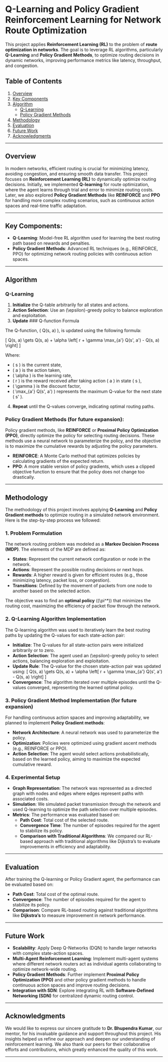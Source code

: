 # Q-Learning and Policy Gradient Reinforcement Learning for Network Route Optimization

This project applies **Reinforcement Learning (RL)** to the problem of **route optimization in networks**. The goal is to leverage RL algorithms, particularly **Q-Learning** and **Policy Gradient Methods**, to optimize routing decisions in dynamic networks, improving performance metrics like latency, throughput, and congestion.

## Table of Contents
1. [Overview](#overview)
2. [Key Components](#key-components)
3. [Algorithm](#algorithm)
    - [Q-Learning](#q-learning)
    - [Policy Gradient Methods](#policy-gradient-methods)
4. [Methodology](#methodology)
5. [Evaluation](#evaluation)
6. [Future Work](#future-work)
7. [Acknowledgments](#acknowledgments)

---

## Overview

In modern networks, efficient routing is crucial for minimizing latency, avoiding congestion, and ensuring smooth data transfer. This project focuses on **Reinforcement Learning (RL)** to dynamically optimize routing decisions. Initially, we implemented **Q-learning** for route optimization, where the agent learns through trial and error to minimize routing costs. Later, we also explored **Policy Gradient Methods** like **REINFORCE** and **PPO** for handling more complex routing scenarios, such as continuous action spaces and real-time traffic adaptation.

---

## Key Components:
- **Q-Learning**: Model-free RL algorithm used for learning the best routing path based on rewards and penalties.
- **Policy Gradient Methods**: Advanced RL techniques (e.g., REINFORCE, PPO) for optimizing network routing policies with continuous action spaces.

---

## Algorithm

### Q-Learning

1. **Initialize** the Q-table arbitrarily for all states and actions.
2. **Action Selection**: Use an \(\epsilon\)-greedy policy to balance exploration and exploitation.
3. **Update** ### Q-function Formula

The Q-function, \( Q(s, a) \), is updated using the following formula:

\[
Q(s, a) \gets Q(s, a) + \alpha \left[ r + \gamma \max_{a'} Q(s', a') - Q(s, a) \right]
\]

Where:
- \( s \) is the current state,
- \( a \) is the action taken,
- \( \alpha \) is the learning rate,
- \( r \) is the reward received after taking action \( a \) in state \( s \),
- \( \gamma \) is the discount factor,
- \( \max_{a'} Q(s', a') \) represents the maximum Q-value for the next state \( s' \).

4. **Repeat** until the Q-values converge, indicating optimal routing paths.

### Policy Gradient Methods (for future expansion):
Policy gradient methods, like **REINFORCE** or **Proximal Policy Optimization (PPO)**, directly optimize the policy for selecting routing decisions. These methods use a neural network to parameterize the policy, and the objective is to maximize the cumulative rewards by adjusting the policy parameters.

- **REINFORCE**: A Monte Carlo method that optimizes policies by calculating gradients of the expected return.
- **PPO**: A more stable version of policy gradients, which uses a clipped objective function to ensure that the policy does not change too drastically.

---

## Methodology

The methodology of this project involves applying **Q-Learning** and **Policy Gradient methods** to optimize routing in a simulated network environment. Here is the step-by-step process we followed:

### 1. **Problem Formulation**
   The network routing problem was modeled as a **Markov Decision Process (MDP)**. The elements of the MDP are defined as:
   - **States**: Represent the current network configuration or node in the network.
   - **Actions**: Represent the possible routing decisions or next hops.
   - **Rewards**: A higher reward is given for efficient routes (e.g., those minimizing latency, packet loss, or congestion).
   - **Transitions**: Defined by the movement of packets from one node to another based on the selected action.

   The objective was to find an **optimal policy** (\(\pi^*\)) that minimizes the routing cost, maximizing the efficiency of packet flow through the network.

### 2. **Q-Learning Algorithm Implementation**
   The Q-learning algorithm was used to iteratively learn the best routing paths by updating the Q-values for each state-action pair:
   - **Initialize**: The Q-values for all state-action pairs were initialized arbitrarily or to zero.
   - **Action Selection**: The agent used an \(\epsilon\)-greedy policy to select actions, balancing exploration and exploitation.
   - **Update Rule**: The Q-value for the chosen state-action pair was updated using:
     \[
     Q(s, a) \gets Q(s, a) + \alpha \left[ r + \gamma \max_{a'} Q(s', a') - Q(s, a) \right]
     \]
   - **Convergence**: The algorithm iterated over multiple episodes until the Q-values converged, representing the learned optimal policy.

### 3. **Policy Gradient Method Implementation (for future expansion)**
   For handling continuous action spaces and improving adaptability, we planned to implement **Policy Gradient methods**:
   - **Network Architecture**: A neural network was used to parameterize the policy.
   - **Optimization**: Policies were optimized using gradient ascent methods (e.g., REINFORCE or PPO).
   - **Action Selection**: The agent would select actions probabilistically, based on the learned policy, aiming to maximize the expected cumulative reward.

### 4. **Experimental Setup**
   - **Graph Representation**: The network was represented as a directed graph with nodes and edges where edges represent paths with associated costs.
   - **Simulation**: We simulated packet transmission through the network and used Q-learning to optimize the path selection over multiple episodes.
   - **Metrics**: The performance was evaluated based on:
     - **Path Cost**: Total cost of the selected route.
     - **Convergence Time**: The number of episodes required for the agent to stabilize its policy.
     - **Comparison with Traditional Algorithms**: We compared our RL-based approach with traditional algorithms like Dijkstra’s to evaluate improvements in efficiency and adaptability.

---

## Evaluation

After training the Q-learning or Policy Gradient agent, the performance can be evaluated based on:
- **Path Cost**: Total cost of the optimal route.
- **Convergence**: The number of episodes required for the agent to stabilize its policy.
- **Comparison**: Compare RL-based routing against traditional algorithms like **Dijkstra’s** to measure improvement in network performance.

---

## Future Work

- **Scalability**: Apply Deep Q-Networks (DQN) to handle larger networks with complex state-action spaces.
- **Multi-Agent Reinforcement Learning**: Implement multi-agent systems where different network routers act as individual agents collaborating to optimize network-wide routing.
- **Policy Gradient Methods**: Further implement **Proximal Policy Optimization (PPO)** and other policy gradient methods to handle continuous action spaces and improve routing decisions.
- **Integration with SDN**: Explore integrating RL with **Software-Defined Networking (SDN)** for centralized dynamic routing control.

---

## Acknowledgments

We would like to express our sincere gratitude to **Dr. Bhupendra Kumar**, our mentor, for his invaluable guidance and support throughout this project. His insights helped us refine our approach and deepen our understanding of reinforcement learning. We also thank our peers for their collaborative efforts and contributions, which greatly enhanced the quality of this work.

---

